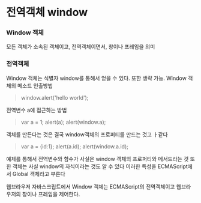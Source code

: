 # 전역객체 window

### Window 객체
모든 객체가 소속된 객체이고, 전역객체이면서, 창이나 프레임을 의미

### 전역객체
Window 객체는 식별자 window를 통해서 얻을 수 있다.
또한 생략 가능.
Window 객체의 메소드 인출방법

> window.alert('hello world');

전역변수 a에 접근하는 방법

> var a = 1;
> alert(a);
> alert(window.a);

객체를 만든다는 것은 결국 window객체의 프로퍼티를 만드는 것고 ㅏ같다

> var a = {id:1};
> alert(a.id);
> alert(window.a.id);

예제를 통해서
전역변수와 함수가 사실은 window 객체의 프로퍼티와 메서드라는 것
또한 객체는 사실 window의 자식이라는 것도 알 수 있다
이러한 특성을 ECMAScript에서 Global 객체라고 부른다

웹브라우저 자바스크립트에서
Window 객체는 ECMAScript의 전역객체이고
웹브라우저의 창이나 프레임을 제어한다.
